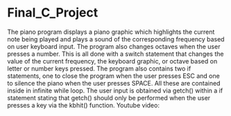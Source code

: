 # Final_C_Project
The piano program displays a piano graphic which highlights the current note being played and plays a sound of the corresponding frequency based on user keyboard input. The program also changes octaves when the user presses a number. This is all done with a switch statement that changes the value of the current frequency, the keyboard graphic, or octave based on letter or number keys pressed. The program also contains two if statements, one to close the program when the user presses ESC and one to silence the piano when the user presses SPACE. All these are contained inside in infinite while loop. The user input is obtained via getch() within a if statement stating that getch() should only be performed when the user presses a key via the kbhit() function. Youtube video:
